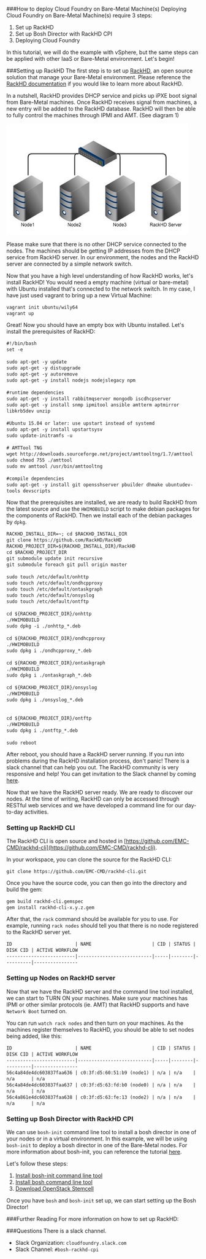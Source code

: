 ###How to deploy Cloud Foundry on Bare-Metal Machine(s)
Deploying Cloud Foundry on Bare-Metal Machine(s) require 3 steps:

1. Set up RackHD
2. Set up Bosh Director with RackHD CPI
3. Deploying Cloud Foundry

In this tutorial, we will do the example with vSphere, but the same steps can be applied with other IaaS or Bare-Metal environment. Let's begin!

###Setting up RackHD
The first step is to set up [RackHD](https://github.com/rackhd), an open source solution that manage your Bare-Metal environment. Please reference the [RackHD documentation](http://rackhd.readthedocs.org/) if you would like to learn more about RackHD. 

In a nutshell, RackHD provides DHCP service and picks up iPXE boot signal from Bare-Metal machines. Once RackHD receives signal from machines, a new entry will be added to the RackHD database. RackHD will then be able to fully control the machines through IPMI and AMT. (See diagram 1)

![Diagram 1](./img/cf-installation-1.jpg)

Please make sure that there is no other DHCP service connected to the nodes. The machines should be getting IP addresses from the DHCP service from RackHD server. In our environment, the nodes and the RackHD server are connected by a simple network switch. 

Now that you have a high level understanding of how RackHD works, let's install RackHD! You would need a empty machine (virtual or bare-metal) with Ubuntu installed that's connected to the network switch. In my case, I have just used vagrant to bring up a new Virtual Machine:

```
vagrant init ubuntu/wily64
vagrant up
```

Great! Now you should have an empty box with Ubuntu installed. Let's install the prerequisites of RackHD:

```
#!/bin/bash 
set -­e

sudo apt­-get ­-y update
sudo apt­-get ­-y dist­upgrade 
sudo apt-­get -­y autoremove
sudo apt­-get -­y install nodejs nodejs­legacy npm

#runtime dependencies
sudo apt-­get -­y install rabbitmq­server mongodb isc­dhcp­server
sudo apt-­get ­-y install snmp ipmitool ansible amtterm apt­mirror libkrb5­dev unzip

#Ubuntu 15.04 or later: use upstart instead of systemd 
sudo apt­-get -­y install upstart­sysv
sudo update-­initramfs ­-u

# AMTTool TNG
wget http://downloads.sourceforge.net/project/amttool­tng/1.7/amttool 
sudo chmod 755 ./amttool
sudo mv amttool /usr/bin/amttool­tng

#compile dependencies
sudo apt­-get -­y install git openssh­server pbuilder dh­make ubuntu­dev­tools devscripts
```

Now that the prerequisites are installed, we are ready to build RackHD from the latest source and use the `HWIMOBUILD` script to make debian packages for the components of RackHD. Then we install each of the debian packages by `dpkg`. 

```
RACKHD_INSTALL_DIR=~; cd $RACKHD_INSTALL_DIR 
git clone https://github.com/RackHD/RackHD 
RACKHD_PROJECT_DIR=${RACKHD_INSTALL_DIR}/RackHD
cd $RACKHD_PROJECT_DIR
git submodule update ­­init ­­recursive
git submodule foreach git pull origin master

sudo touch /etc/default/on­http
sudo touch /etc/default/on­dhcp­proxy 
sudo touch /etc/default/on­taskgraph 
sudo touch /etc/default/on­syslog 
sudo touch /etc/default/on­tftp

cd ${RACKHD_PROJECT_DIR}/on­http 
./HWIMO­BUILD
sudo dpkg -­i ./on­http_*.deb

cd ${RACKHD_PROJECT_DIR}/on­dhcp­proxy 
./HWIMO­BUILD
sudo dpkg ­i ./on­dhcp­proxy_*.deb

cd ${RACKHD_PROJECT_DIR}/on­taskgraph 
./HWIMO­BUILD
sudo dpkg ­i ./on­taskgraph_*.deb

cd ${RACKHD_PROJECT_DIR}/on­syslog 
./HWIMO­BUILD
sudo dpkg ­i ./on­syslog_*.deb


cd ${RACKHD_PROJECT_DIR}/on­tftp 
./HWIMO­BUILD
sudo dpkg ­i ./on­tftp_*.deb

sudo reboot
```

After reboot, you should have a RackHD server running. If you run into problems during the RackHD installation process, don't panic! There is a slack channel that can help you out. The RackHD community is very responsive and help! You can get invitation to the Slack channel by coming [here](http://community.emccode.com).

Now that we have the RackHD server ready. We are ready to discover our nodes. At the time of writing, RackHD can only be accessed through RESTful web services and we have developed a command line for our day-to-day activities. 

### Setting up RackHD CLI
The RackHD CLI is open source and hosted in [https://github.com/EMC-CMD/rackhd-cli](https://github.com/EMC-CMD/rackhd-cli). 

In your workspace, you can clone the source for the RackHD CLI:

```
git clone https://github.com/EMC-CMD/rackhd-cli.git
```

Once you have the source code, you can then go into the directory and build the gem:

```
gem build rackhd-cli.gemspec
gem install rackhd-cli-x.y.z.gem
```

After that, the `rack` command should be available for you to use. For example, running `rack nodes` should tell you that there is no node registered to the RackHD server yet. 

```
ID                       | NAME                      | CID | STATUS | DISK CID | ACTIVE WORKFLOW
-------------------------|---------------------------|-----|--------|----------|----------------
```

### Setting up Nodes on RackHD server
Now that we have the RackHD server and the command line tool installed, we can start to TURN ON your machines. Make sure your machines has IPMI or other similar protocols (ie. AMT) that RackHD supports and have `Network Boot` turned on. 

You can run `watch rack nodes` and then turn on your machines. As the machines register themselves to RackHD, you should be able to set nodes being added, like this:

```
ID                       | NAME                      | CID | STATUS | DISK CID | ACTIVE WORKFLOW
-------------------------|---------------------------|-----|--------|----------|----------------
56c4a84de4dc603837faa636 | c0:3f:d5:60:51:b9 (node1) | n/a | n/a    | n/a      | n/a
56c4a84de4dc603837faa637 | c0:3f:d5:63:fd:b0 (node0) | n/a | n/a    | n/a      | n/a
56c4a861e4dc603837faa638 | c0:3f:d5:63:fe:13 (node2) | n/a | n/a    | n/a      | n/a
```

### Setting up Bosh Director with RackHD CPI
We can use `bosh-init` command line tool to install a bosh director in one of your nodes or in a virtual environment. In this example, we will be using `bosh-init` to deploy a bosh director in one of the Bare-Metal nodes. For more information about bosh-init, you can reference the tutorial [here](https://bosh.io/docs/using-bosh-init.html).

Let's follow these steps:

1. [Install bosh-init command line tool](https://bosh.io/docs/install-bosh-init.html)
2. [Install bosh command line tool](https://bosh.io/docs/bosh-cli.html)
3. [Download OpenStack Stemcell](http://bosh.io/stemcells/bosh-openstack-kvm-ubuntu-trusty-go_agent)

Once you have `bosh` and `bosh-init` set up, we can start setting up the Bosh Director!



###Further Reading
For more information on how to set up RackHD: 

###Questions
There is a slack channel. 

- Slack Organization: `cloudfoundry.slack.com`
- Slack Channel: `#bosh-rackhd-cpi`